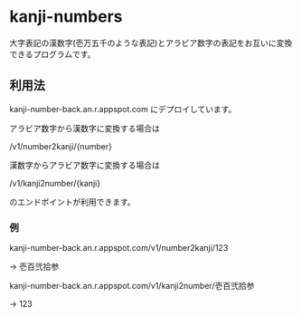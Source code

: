 # kanji-numbers

大字表記の漢数字(壱万五千のような表記)とアラビア数字の表記をお互いに変換できるプログラムです。

## 利用法
kanji-number-back.an.r.appspot.com にデプロイしています。

アラビア数字から漢数字に変換する場合は

/v1/number2kanji/{number}

漢数字からアラビア数字に変換する場合は

/v1/kanji2number/{kanji}

のエンドポイントが利用できます。

### 例
kanji-number-back.an.r.appspot.com/v1/number2kanji/123

→ 壱百弐拾参

kanji-number-back.an.r.appspot.com/v1/kanji2number/壱百弐拾参

→ 123
